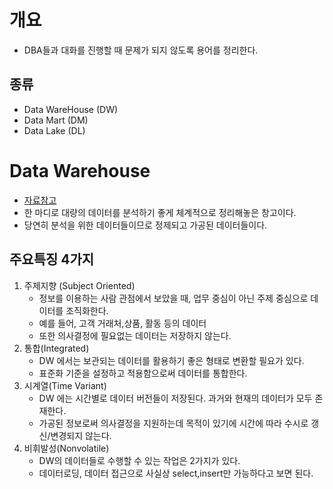 # 개요
- DBA들과 대화를 진행할 때 문제가 되지 않도록 용어를 정리한다. 

## 종류
- Data WareHouse (DW)
- Data Mart (DM)
- Data Lake (DL)

# Data Warehouse
- [자료참고](https://hengbokhan.tistory.com/165?category=919198)
- 한 마디로 대량의 데이터를 분석하기 좋게 체계적으로 정리해놓은 창고이다. 
- 당연히 분석을 위한 데이터들이므로 정제되고 가공된 데이터들이다.

## 주요특징 4가지
1) 주제지향 (Subject Oriented)
      + 정보를 이용하는 사람 관점에서 보았을 때, 업무 중심이 아닌 주제 중심으로 데이터를 조직화한다.
      + 예를 들어, 고객 거래처,상품, 활동 등의 데이터
    + 또한 의사결정에 필요없는 데이터는 저장하지 않는다. 
2) 통합(Integrated)
      + DW 에서는 보관되는 데이터를 활용하기 좋은 형태로 변환할 필요가 있다.
      + 표준화 기준을 설정하고 적용함으로써 데이터를 통합한다. 
3) 시계열(Time Variant)
      + DW 에는 시간별로 데이터 버전들이 저장된다. 과거와 현재의 데이터가 모두 존재한다. 
      + 가공된 정보로써 의사결정을 지원하는데 목적이 있기에 시간에 따라 수시로 갱신/변경되지 않는다.
4) 비휘발성(Nonvolatile)
      + DW의 데이터들로 수행할 수 있는 작업은 2가지가 있다.
      + 데이터로딩, 데이터 접근으로 사실상 select,insert만 가능하다고 보면 된다. 
  
